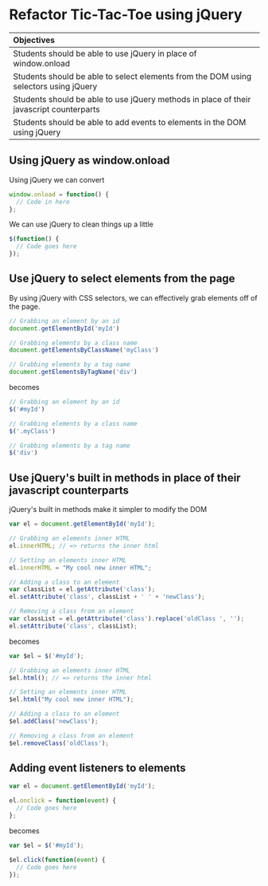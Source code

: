 # Refactor Tic-Tac-Toe using jQuery

| Objectives |
| :---- |
| Students should be able to use jQuery in place of window.onload |
| Students should be able to select elements from the DOM using selectors using jQuery |
| Students should be able to use jQuery methods in place of their javascript counterparts |
| Students should be able to add events to elements in the DOM using jQuery |


## Using jQuery as window.onload

Using jQuery we can convert

```js
window.onload = function() {
  // Code in here
};
```
We can use jQuery to clean things up a little
```js
$(function() {
  // Code goes here
});
```

## Use jQuery to select elements from the page

By using jQuery with CSS selectors, we can effectively grab elements off of the page.

```js
// Grabbing an element by an id
document.getElementById('myId')

// Grabbing elements by a class name
document.getElementsByClassName('myClass')

// Grabbing elements by a tag name
document.getElementsByTagName('div')
```

becomes

```js
// Grabbing an element by an id
$('#myId')

// Grabbing elements by a class name
$('.myClass')

// Grabbing elements by a tag name
$('div')
```

## Use jQuery's built in methods in place of their javascript counterparts
jQuery's built in methods make it simpler to modify the DOM

```js
var el = document.getElementById('myId');

// Grabbing an elements inner HTML
el.innerHTML; // => returns the inner html

// Setting an elements inner HTML
el.innerHTML = "My cool new inner HTML";

// Adding a class to an element
var classList = el.getAttribute('class');
el.setAttribute('class', classList + ' ' + 'newClass');

// Removing a class from an element
var classList = el.getAttribute('class').replace('oldClass ', '');
el.setAttribute('class', classList);
```

becomes

```js
var $el = $('#myId');

// Grabbing an elements inner HTML
$el.html(); // => returns the inner html

// Setting an elements inner HTML
$el.html("My cool new inner HTML");

// Adding a class to an element
$el.addClass('newClass');

// Removing a class from an element
$el.removeClass('oldClass');
```

## Adding event listeners to elements

```js
var el = document.getElementById('myId');

el.onclick = function(event) {
  // Code goes here
};
```

becomes

```js
var $el = $('#myId');

$el.click(function(event) {
  // Code goes here
});


